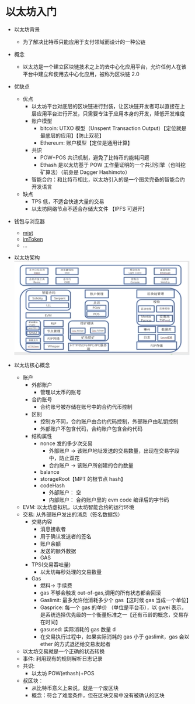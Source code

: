 # 以太坊入门

- 以太坊背景
  - 为了解决比特币只能应用于支付领域而设计的一种公链
- 概念
  - 以太坊是一个建立区块链技术之上的去中心化应用平台，允许任何人在该平台中建立和使用去中心化应用，被称为区块链 2.0
- 优缺点
  - 优点
    - 以太坊平台对底层的区块链进行封装，让区块链开发者可以直接在上层应用平台进行开发，只需要专注于应用本身的开发，降低开发难度
    - 账户模型
      - bitcoin: UTXO 模型（Unspent Transaction Output）【定位就是最底层的应用】【防止双花】
      - Ethereum: 账户模型【定位是通用计算】
    - 共识
      - POW+POS 共识机制，避免了比特币的能耗问题
      - Ethash 是以太坊基于 POW 工作量证明的一个共识引擎（也叫挖矿算法）（前身是 Dagger Hashimoto）
    - 智能合约：和比特币相比，以太坊引入的是一个图灵完备的智能合约开发语言
  - 缺点
    - TPS 低，不适合快速大量的交易
    - 以太坊网络节点不适合存储大文件 【IPFS 可避开】
- 钱包与浏览器
  - [mist](https://ethereum.org/en/)
  - [imToken](https://token.im/download)
  - ...
- 以太坊架构
  ![eth_base](./img/eth_base.png)

- 以太坊核心概念
  - 账户
    - 外部账户
      - 管理以太币的账号
    - 合约账号
      - 合约账号被存储在账号中的合约代币控制
    - 区别
      - 控制方不同，合约账户由合约代码控制，外部账户由私钥控制
      - 外部账户不包含代码，合约账户包含合约代码
    - 结构属性
      - nonce 发的多少次交易
        - 外部账户 -> 该账户地址发送的交易数量，出现在交易字段中，防止双花
        - 合约账户 -> 该账户所创建的合约数量
      - balance
      - storageRoot【MPT 的根节点 hash】
      - codeHash
        - 外部账户： 空
        - 内部账户： 合约账户里的 evm code 编译后的字节码
  - EVM: 以太坊虚拟机，以太坊智能合约的运行环境
  - 交易: 从外部账户发出的消息（签名数据包）
    - 交易内容
      - 消息接收者
      - 用于确认发送者的签名
      - 账户余额
      - 发送的额外数据
      - GAS
    - TPS(交易吞吐量)
      - 以太坊每秒处理的交易数量
    - Gas
      - 燃料-> 手续费
      - gas 不够会触发 out-of-gas,调用的所有状态都会回滚
      - Gaslimit: 最多允许他消耗多少个 gas【这时候 gas 当成一个单位】
      - Gasprice: 每一个 gas 的单价 （单位是平台币），以 gwei 表示，是系统选择优先级的一个衡量标准之一【还有币龄的概念，交易存在时间】
      - gasused: 实际消耗的 gas 数量 d
      - 在交易执行过程中，如果实际消耗的 gas 小于 gaslimit，gas 会以 ether 的方式退还给交易发起者
  - 以太坊交易就是一个正确的状态转换
  - 事件: 利用现有的规则解析日志记录
  - 共识:
    - 以太坊 POW(ethash)+POS
  - 叔区块：
    - 从比特币意义上来说，就是一个废区块
    - 概念：符合了难度条件，但在区块交易中没有被确认的区块
